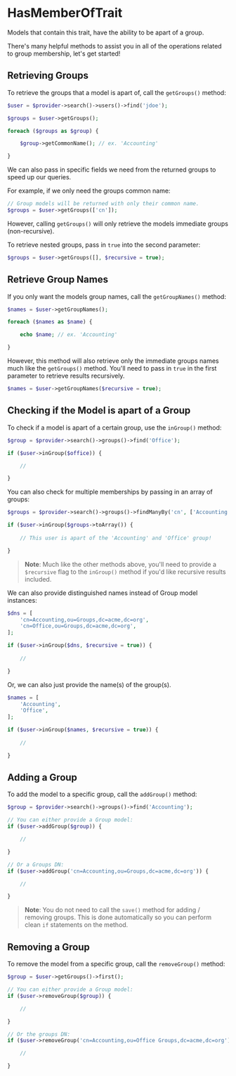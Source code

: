 # HasMemberOfTrait

Models that contain this trait, have the ability to be apart of a group.

There's many helpful methods to assist you in all of the operations related to group membership, let's get started!

## Retrieving Groups

To retrieve the groups that a model is apart of, call the `getGroups()` method:

```php
$user = $provider->search()->users()->find('jdoe');

$groups = $user->getGroups();

foreach ($groups as $group) {

    $group->getCommonName(); // ex. 'Accounting'

}
```

We can also pass in specific fields we need from the returned groups to speed up our queries.

For example, if we only need the groups common name:

```php
// Group models will be returned with only their common name.
$groups = $user->getGroups(['cn']);
```

However, calling `getGroups()` will only retrieve the models immediate groups (non-recursive).

To retrieve nested groups, pass in `true` into the second parameter:

```php
$groups = $user->getGroups([], $recursive = true);
```

## Retrieve Group Names

If you only want the models group names, call the `getGroupNames()` method:

```php
$names = $user->getGroupNames();

foreach ($names as $name) {

    echo $name; // ex. 'Accounting'

}
```

However, this method will also retrieve only the immediate groups names
much like the `getGroups()` method. You'll need to pass in `true` in
the first parameter to retrieve results recursively.

```php
$names = $user->getGroupNames($recursive = true);
```

## Checking if the Model is apart of a Group

To check if a model is apart of a certain group, use the `inGroup()` method:

```php
$group = $provider->search()->groups()->find('Office');

if ($user->inGroup($office)) {

    //

}
```

You can also check for multiple memberships by passing in an array of groups:

```php
$groups = $provider->search()->groups()->findManyBy('cn', ['Accounting', 'Office']));

if ($user->inGroup($groups->toArray()) {
    
    // This user is apart of the 'Accounting' and 'Office' group!

}
```

> **Note**: Much like the other methods above, you'll need to provide a `$recursive`
> flag to the `inGroup()` method if you'd like recursive results included.

We can also provide distinguished names instead of Group model instances:

```php
$dns = [
    'cn=Accounting,ou=Groups,dc=acme,dc=org',
    'cn=Office,ou=Groups,dc=acme,dc=org',
];

if ($user->inGroup($dns, $recursive = true)) {
    
    //

}
```

Or, we can also just provide the name(s) of the group(s).

```php
$names = [
    'Accounting',
    'Office',
];

if ($user->inGroup($names, $recursive = true)) {
    
    //

}
```

## Adding a Group

To add the model to a specific group, call the `addGroup()` method:

```php
$group = $provider->search()->groups()->find('Accounting');

// You can either provide a Group model:
if ($user->addGroup($group)) {

    //

}

// Or a Groups DN:
if ($user->addGroup('cn=Accounting,ou=Groups,dc=acme,dc=org')) {

    //

}
```

> **Note**: You do not need to call the `save()` method for adding / removing groups.
> This is done automatically so you can perform clean `if` statements on the method.

## Removing a Group

To remove the model from a specific group, call the `removeGroup()` method:

```php
$group = $user->getGroups()->first();

// You can either provide a Group model:
if ($user->removeGroup($group)) {

    //

}

// Or the groups DN:
if ($user->removeGroup('cn=Accounting,ou=Office Groups,dc=acme,dc=org')) {

    //

}
```
